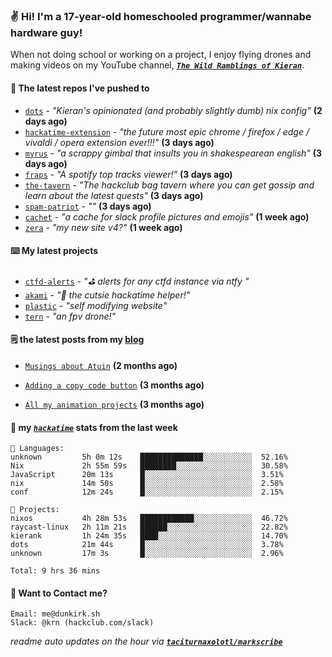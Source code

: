 ### ✌️ Hi! I'm a 17-year-old homeschooled programmer/wannabe hardware guy!

When not doing school or working on a project, I enjoy flying drones and making videos on my YouTube channel, [**_`The Wild Ramblings of Kieran`_**](https://youtube.com/@kieran.rambles).

#### 👷 The latest repos I've pushed to

- [`dots`](https://github.com/taciturnaxolotl/dots) - _"Kieran's opinionated (and probably slightly dumb) nix config"_ **(2 days ago)**
- [`hackatime-extension`](https://github.com/taciturnaxolotl/hackatime-extension) - _"the future most epic chrome / firefox / edge / vivaldi / opera extension ever!!!"_ **(3 days ago)**
- [`myrus`](https://github.com/taciturnaxolotl/myrus) - _"a scrappy gimbal that insults you in shakespearean english"_ **(3 days ago)**
- [`fraps`](https://github.com/taciturnaxolotl/fraps) - _"A spotify top tracks viewer!"_ **(3 days ago)**
- [`the-tavern`](https://github.com/taciturnaxolotl/the-tavern) - _"The hackclub bag tavern where you can get gossip and learn about the latest quests"_ **(3 days ago)**
- [`spam-patriot`](https://github.com/taciturnaxolotl/spam-patriot) - _""_ **(3 days ago)**
- [`cachet`](https://github.com/taciturnaxolotl/cachet) - _"a cache for slack profile pictures and emojis"_ **(1 week ago)**
- [`zera`](https://github.com/taciturnaxolotl/zera) - _"my new site v4?"_ **(1 week ago)**

#### ⌨️ My latest projects

- [`ctfd-alerts`](https://github.com/taciturnaxolotl/ctfd-alerts) - _"⛳ alerts for any ctfd instance via ntfy "_
- [`akami`](https://github.com/taciturnaxolotl/akami) - _"🌷 the cutsie hackatime helper!"_
- [`plastic`](https://github.com/taciturnaxolotl/plastic) - _"self modifying website"_
- [`tern`](https://github.com/taciturnaxolotl/tern) - _"an fpv drone!"_

#### 🗒️ the latest posts from my [blog](https://dunkirk.sh)

- [`Musings about Atuin`](https://dunkirk.sh/blog/atuin/) **(2 months ago)**

- [`Adding a copy code button`](https://dunkirk.sh/blog/adding-a-copy-button/) **(3 months ago)**

- [`All my animation projects`](https://dunkirk.sh/blog/my-animations/) **(3 months ago)**



#### 📡 my [_`hackatime`_](https://waka.hackclub.com) stats from the last week

```text
💾 Languages:
unknown         5h 0m 12s    ██████████████░░░░░░░░░░░  52.16%
Nix             2h 55m 59s   ████████░░░░░░░░░░░░░░░░░  30.58%
JavaScript      20m 13s      █░░░░░░░░░░░░░░░░░░░░░░░░  3.51%
nix             14m 50s      █░░░░░░░░░░░░░░░░░░░░░░░░  2.58%
conf            12m 24s      █░░░░░░░░░░░░░░░░░░░░░░░░  2.15%

💼 Projects:
nixos           4h 28m 53s   ████████████░░░░░░░░░░░░░  46.72%
raycast-linux   2h 11m 21s   ██████░░░░░░░░░░░░░░░░░░░  22.82%
kierank         1h 24m 35s   ████░░░░░░░░░░░░░░░░░░░░░  14.70%
dots            21m 44s      █░░░░░░░░░░░░░░░░░░░░░░░░  3.78%
unknown         17m 3s       █░░░░░░░░░░░░░░░░░░░░░░░░  2.96%

Total: 9 hrs 36 mins
```

#### 📮 Want to Contact me?

```text
Email: me@dunkirk.sh
Slack: @krn (hackclub.com/slack)
```

_readme auto updates on the hour via [**`taciturnaxolotl/markscribe`**](https://github.com/taciturnaxolotl/markscribe)_
